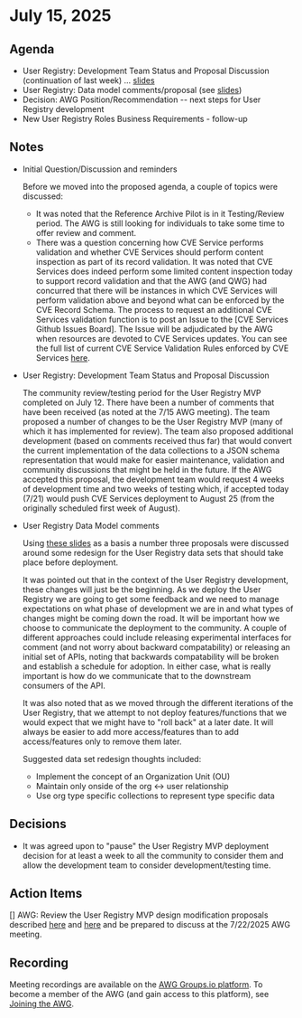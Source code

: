# July 15, 2025

## Agenda

* User Registry: Development Team Status and Proposal Discussion (continuation of last week) ... [slides](https://view.officeapps.live.com/op/view.aspx?src=https%3A%2F%2Fraw.githubusercontent.com%2FCVEProject%2Fautomation-working-group%2Frefs%2Fheads%2Fmaster%2Fmeeting-notes%2Ffiles%2F20250708UR-MVP-Test-Updates.pptx&wdOrigin=BROWSELINK)
* User Registry: Data model comments/proposal (see [slides](https://docs.google.com/presentation/d/1QIXSKNX9CTXe4u0d-g5PIpq9jiIovS7uigWaSkTUIBQ/edit?slide=id.g36c41e0d51f_0_11#slide=id.g36c41e0d51f_0_11))
* Decision: AWG Position/Recommendation -- next steps for User Registry development
* New User Registry Roles Business Requirements - follow-up 

## Notes

* Initial Question/Discussion and reminders

  Before we moved into the proposed agenda, a couple of topics were discussed:
  - It was noted that the Reference Archive Pilot is in it Testing/Review period.  The AWG is still looking for individuals to take some time to offer review and comment.
  - There was a question concerning how CVE Service performs validation and whether CVE Services should perform content inspection as part of its record validation.    It was noted that CVE Services does indeed perform some limited content inspection today to support record validation and that the AWG (and QWG) had concurred that there will be instances in which CVE Services will perform validation above and beyond what can be enforced by the CVE Record Schema.  The process to request an additional CVE Services validation function is to post an Issue to the [CVE Services Github Issues Board].  The Issue will be adjudicated by the AWG when resources are devoted to CVE Services updates.  You can see the full list of current CVE Service Validation Rules enforced by CVE Services [here](https://github.com/CVEProject/automation-working-group/blob/master/meeting-notes/files/CVERules.md).

* User Registry: Development Team Status and Proposal Discussion

  The community review/testing period  for the User Registry MVP completed on July 12.   There have been a number of comments that have been received (as noted at the 7/15 AWG meeting).   The team proposed a number of changes to be the User Registry MVP (many of which it has implemented for review).  The team also proposed additional development (based on comments received thus far) that would convert the current implementation of the data collections to a JSON schema representation that would make for easier maintenance, validation and community discussions that might be held in the future.   If the AWG accepted this proposal, the development team would request 4 weeks of development time and two weeks of testing which, if accepted today (7/21) would push CVE Services deployment to August 25 (from the originally scheduled first week of August).  

* User Registry Data Model comments

  Using [these slides](https://docs.google.com/presentation/d/1QIXSKNX9CTXe4u0d-g5PIpq9jiIovS7uigWaSkTUIBQ/edit?slide=id.g36c41e0d51f_0_11#slide=id.g36c41e0d51f_0_11) as a basis a number three proposals were discussed around some redesign for the User Registry data sets that should take place before deployment.   

  It was pointed out that in the context of the User Registry development, these changes will just be the beginning.  As we deploy the User Registry we are going to get some feedback and we need to manage expectations on what phase of development we are in and what types of changes might be coming down the road.   It will be important how we choose to communicate the deployment to the community.  A couple of different approaches could include releasing experimental interfaces for comment (and not worry about backward compatability) or releasing an initial set of APIs, noting that backwards compatability will be broken and establish a schedule for adoption.    In either case, what is really important is how do we communicate that to the downstream consumers of the API.  

  It was also noted that as we moved through the different iterations of the User Registry, that we attempt to not deploy features/functions that we would expect that we might have to "roll back" at a later date.  It will always be easier to add more access/features than to add access/features only to remove them later. 

  Suggested data set redesign thoughts included:
  - Implement the concept of an Organization Unit (OU)
  - Maintain only onside of the org <-> user relationship
  - Use org type specific collections to represent type specific data
  
## Decisions

* It was agreed upon to "pause" the User Registry MVP deployment decision for at least a week to all the community to consider them and allow the development team to consider development/testing time. 

## Action Items

[] AWG: Review the User Registry MVP design modification proposals described [here](https://view.officeapps.live.com/op/view.aspx?src=https%3A%2F%2Fraw.githubusercontent.com%2FCVEProject%2Fautomation-working-group%2Frefs%2Fheads%2Fmaster%2Fmeeting-notes%2Ffiles%2F20250708UR-MVP-Test-Updates.pptx&wdOrigin=BROWSELINK)
and [here](https://docs.google.com/presentation/d/1QIXSKNX9CTXe4u0d-g5PIpq9jiIovS7uigWaSkTUIBQ/edit?slide=id.g36c41e0d51f_0_11#slide=id.g36c41e0d51f_0_11) and be prepared to discuss at the 7/22/2025 AWG meeting. 

## Recording

Meeting recordings are available on the [AWG Groups.io platform](https://cve-cwe-programs.groups.io/g/AWG/files/MeetingRecordings).
To become a member of the AWG (and gain access to this platform), see [Joining the AWG](https://github.com/CVEProject/automation-working-group?tab=readme-ov-file#joining-the-awg).
